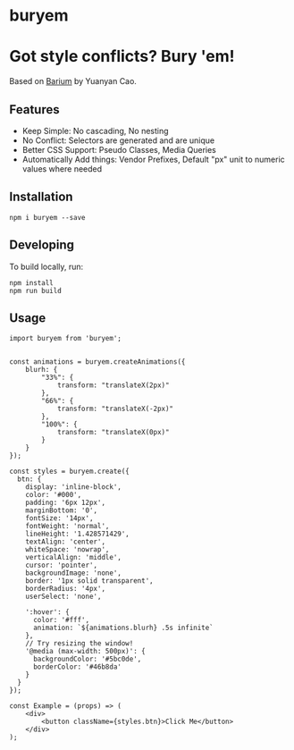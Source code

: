 buryem
======

# Got style conflicts? Bury 'em!
Based on [Barium](http://github.com/yuanyan/barium/) by  Yuanyan Cao.

## Features

* Keep Simple: No cascading, No nesting
* No Conflict: Selectors are generated and are unique
* Better CSS Support: Pseudo Classes, Media Queries
* Automatically Add things: Vendor Prefixes, Default "px" unit to numeric values where needed


## Installation

```
npm i buryem --save
```

## Developing
To build locally, run:
```
npm install
npm run build
```

## Usage

```
import buryem from 'buryem';


const animations = buryem.createAnimations({
	blurh: {
		"33%": {
			transform: "translateX(2px)"
		},
		"66%": {
			transform: "translateX(-2px)"
		},
		"100%": {
			transform: "translateX(0px)"
		}			
	}
});

const styles = buryem.create({
  btn: {
    display: 'inline-block',
    color: '#000',
    padding: '6px 12px',
    marginBottom: '0',
    fontSize: '14px',
    fontWeight: 'normal',
    lineHeight: '1.428571429',
    textAlign: 'center',
    whiteSpace: 'nowrap',
    verticalAlign: 'middle',
    cursor: 'pointer',
    backgroundImage: 'none',
    border: '1px solid transparent',
    borderRadius: '4px',
    userSelect: 'none',

    ':hover': {
      color: '#fff',
      animation: `${animations.blurh} .5s infinite`
    },
    // Try resizing the window!
    '@media (max-width: 500px)': {
      backgroundColor: '#5bc0de',
      borderColor: '#46b8da'
    }
  }
});

const Example = (props) => (
	<div>
		<button className={styles.btn}>Click Me</button>
	</div>
);

```
